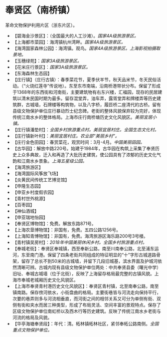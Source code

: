 # 奉贤区（南桥镇）  
革命文物保护利用片区（浙东片区）。  
* 【碧海金沙景区】：（全国最大的人工沙滩）。*国家4A级旅游景区。*  
* 【上海都市菜园】：海湾镇杭州湾畔。*国家4A级旅游景区。*  
* 【海湾国家森林公园】：海湾镇。观鸟。*国家4A级旅游景区。上海影视拍摄取景地。*  
* 【玉穗绿苑】：*国家3A级旅游景区。*  
* 【花米庄行景区】：*国家3A级旅游景区。*  
* 【东海森林生态园】  
* 【庄行镇】（庄行古镇）：春季菜花节，夏季伏羊节，秋天品米节，冬天民俗活动。（“火烧红莲寺”传说地）。东至东市南端，沿南桥港带状分布。保留了形成于1368年的东西街和河南街，主要建筑物有右东兴楼，汇福园，现存的民居建筑以清末民国时期为最多。留存混堂弄，油车弄，露胥堂弄和牌楼弄等历史建筑群，古城墙，石牌楼等构筑物，以及八字桥，履匝桥二座清代的古桥。留有县级文物保护单位庄行暴动烈士纪念碑。老街的整体风貌保弃较为完好，体现传统江南水乡的整体格局。上海市庄行南桥塘历史文化风貌区。*美丽宜居小镇。*  
* 【庄行镇潘垫村】：*全国乡村旅游重点村。美丽宜居村庄。全国生态文化村。*  
* 【庄行镇新叶村】：*美丽宜居村庄。农业部“美丽乡村”。*  
* 【庄行金色田园】：春赏菜花，观赏时间：3月-4月。*中国美丽田园。*  
* 【古华园】：解放中路220号。始建于1984年，古华园在构筑上采集了奉贤历史上众多典故，迁入和再造了大批历史建筑，使公园具有了浓郁的历史文化气韵和江南水乡景象。*上海五星级公园。*  
* 【海湾旅游区】  
* 【海湾国际风筝放飞场】  
* 【炎黄民间传统工艺博览馆】  
* 【申隆生态园】  
* 【申亚乡村度假农园】  
* 【青村世外桃源】  
* 【百枣园】  
* 【神仙酒城】  
* 【申亚瑞地怡园】  
* 【奉贤区博物馆】：免费。解放东路871号。  
* 【上海农垦博物馆】：非国有，免费。五四公路1256号。  
* 【上海知青博物馆】：非国有，免费。海湾旅游区海乐路200号3号楼。  
* 【青村镇吴房村】：*2018年中国美丽休闲乡村。全国乡村旅游重点村。*  
* 【奉城老街】：奉贤区奉城镇，西至奉新公路，南至川南奉公路，北至浦东运河，东至南门港。保留了四条老街共同组成的特征明显的“十”字形古城道路骨架，留存了总长不到50米的古城墙，并留下几段旧城基，滨水界面及护城河依然清晰可辨。古城内现有县级文物保护单位两处：中共奉贤县委（曙光中学）旧址、奉城古城墙（位于北街），反映了上海留存格局最完整的古镇风貌。上海市奉城老城厢历史文化风貌区。  
* 【上海市奉贤青村港历史文化风貌区】：奉贤区青村镇，北至南奉公路，南至镇南路。保存傍河依水，小街盘曲的格局。主要街巷皆与河流走向保持平行，次要的巷弄则多与河流相垂直，而河街之间的相邻关系又可分为单侧有街、双侧有街和夹水而居三种类型，形成了布局灵活、空间丰富的景观特点。保存了区级文物保护单位南虹桥以及西木行等历史建筑。反映了传统江南水乡老街与河流的格局及风貌。  
* 【华亭海塘奉贤段】：年代：清。柘林镇柘林社区，紧邻奉柘公路南侧。*全国重点文物保护单位。*   